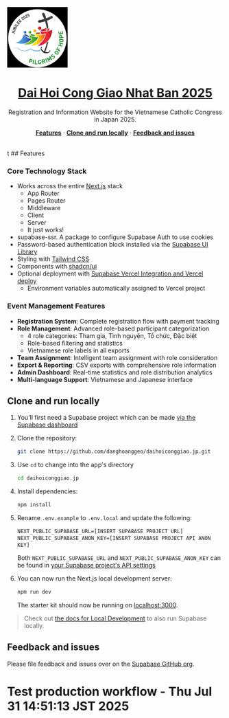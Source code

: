 <a href="https://daihoiconggiao.jp/">
  <img alt="Dai Hoi Cong Giao Nhat Ban 2025" src="public/Jubilee2025.png">
  <h1 align="center">Dai Hoi Cong Giao Nhat Ban 2025</h1>
</a>

<p align="center">
 Registration and Information Website for the Vietnamese Catholic Congress in Japan 2025.
</p>

<p align="center">
  <a href="#features"><strong>Features</strong></a> ·
  <a href="#clone-and-run-locally"><strong>Clone and run locally</strong></a> ·
  <a href="#feedback-and-issues"><strong>Feedback and issues</strong></a>
</p>
<br/>
t
## Features

### Core Technology Stack
- Works across the entire [Next.js](https://nextjs.org) stack
  - App Router
  - Pages Router
  - Middleware
  - Client
  - Server
  - It just works!
- supabase-ssr. A package to configure Supabase Auth to use cookies
- Password-based authentication block installed via the [Supabase UI Library](https://supabase.com/ui/docs/nextjs/password-based-auth)
- Styling with [Tailwind CSS](https://tailwindcss.com)
- Components with [shadcn/ui](https://ui.shadcn.com/)
- Optional deployment with [Supabase Vercel Integration and Vercel deploy](#deploy-your-own)
  - Environment variables automatically assigned to Vercel project

### Event Management Features
- **Registration System**: Complete registration flow with payment tracking
- **Role Management**: Advanced role-based participant categorization
  - 4 role categories: Tham gia, Tình nguyện, Tổ chức, Đặc biệt
  - Role-based filtering and statistics
  - Vietnamese role labels in all exports
- **Team Assignment**: Intelligent team assignment with role consideration
- **Export & Reporting**: CSV exports with comprehensive role information
- **Admin Dashboard**: Real-time statistics and role distribution analytics
- **Multi-language Support**: Vietnamese and Japanese interface

## Clone and run locally

1. You'll first need a Supabase project which can be made [via the Supabase dashboard](https://database.new)

2. Clone the repository:
   ```bash
   git clone https://github.com/danghoanggeo/daihoiconggiao.jp.git
   ```

3. Use `cd` to change into the app's directory

   ```bash
   cd daihoiconggiao.jp
   ```

4. Install dependencies:
   ```bash
   npm install
   ```

5. Rename `.env.example` to `.env.local` and update the following:

   ```
   NEXT_PUBLIC_SUPABASE_URL=[INSERT SUPABASE PROJECT URL]
   NEXT_PUBLIC_SUPABASE_ANON_KEY=[INSERT SUPABASE PROJECT API ANON KEY]
   ```

   Both `NEXT_PUBLIC_SUPABASE_URL` and `NEXT_PUBLIC_SUPABASE_ANON_KEY` can be found in [your Supabase project's API settings](https://supabase.com/dashboard/project/_?showConnect=true)

6. You can now run the Next.js local development server:

   ```bash
   npm run dev
   ```

   The starter kit should now be running on [localhost:3000](http://localhost:3000/).

> Check out [the docs for Local Development](https://supabase.com/docs/guides/getting-started/local-development) to also run Supabase locally.

## Feedback and issues

Please file feedback and issues over on the [Supabase GitHub org](https://github.com/supabase/supabase/issues/new/choose).
# Test production workflow - Thu Jul 31 14:51:13 JST 2025
